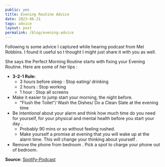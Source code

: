```yaml
---
public: yes
title: Evening Routine Advice
date: 2023-06-21
tags: advice
layout: post
permalink: /blog/evening-advice
---
```


Following is some advice I captured while hearing podcast from Mel Robbins. I found it useful so I thought I might just share it with you as well. 

She says the Perfect Morning Routine starts with fixing your Evening Routine. Here are some of her tips :

- **3-2-1 Rule:**
	- 3 hours before sleep : Stop eating/ drinking
	- 2 hours : Stop working
	- 1 hour : Stop all screens
- Make it easier to jump start your morning, the night before.
	- "Flush the Toilet"/ Wash the Dishes/ Do a Clean Slate at the evening time
- Be _intentional_ about your alarm and think how much time do you need for yourself, for your physical and mental health before you start your day .
	- Probably 90 mins or so without feeling rushed.
	- Make yourself a promise at evening that you will wake up at the alarm time. This will change your thinking about yourself .
- Remove the phone from bedroom . Pick a spot to charge your phone out of bedroom.

**Source**: [Spotify-Podcast](https://open.spotify.com/episode/62Pm8LlTVWiOD4KcIurlCJ)
